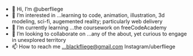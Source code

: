 - 👋 Hi, I’m @uberfliege
- 👀 I’m interested in ...learning to code, animation, illustration, 3d modeling, sci-fi, augemented reality; particularly web delivery
- 🌱 I’m currently learning ...the coursework on freeCodeAcademy
- 💞️ I’m looking to collaborate on ...any of the about, yet curious to engage in unexplored territory
- 📫 How to reach me ...blackfliege@gmail.com  Instagram/uberfliege

<!---
uberfliege/uberfliege is a ✨ special ✨ repository because its `README.md` (this file) appears on your GitHub profile.
You can click the Preview link to take a look at your changes.
--->
